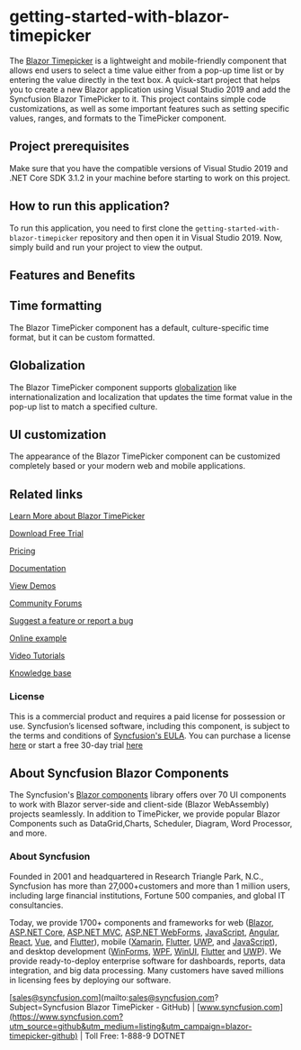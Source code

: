 # getting-started-with-blazor-timepicker
The [Blazor Timepicker](https://www.syncfusion.com/blazor-components/blazor-timepicker?utm_source=github&utm_medium=listing&utm_campaign=blazor-navigations-github-samples) is a lightweight and mobile-friendly component that allows end users to select a time value either from a pop-up time list or by entering the value directly in the text box. A quick-start project that helps you to create a new Blazor application using Visual Studio 2019 and add the Syncfusion Blazor TimePicker to it. This project contains simple code customizations, as well as some important features such as setting specific values, ranges, and formats to the TimePicker component.

## Project prerequisites

Make sure that you have the compatible versions of Visual Studio 2019 and .NET Core SDK 3.1.2 in your machine before starting to work on this project.

## How to run this application?

To run this application, you need to first clone the `getting-started-with-blazor-timepicker` repository and then open it in Visual Studio 2019. Now, simply build and run your project to view the output.

## Features and Benefits

## Time formatting

The Blazor TimePicker component has a default, culture-specific time format, but it can be custom formatted.

## Globalization

The Blazor TimePicker component supports [globalization](https://blazor.syncfusion.com/documentation/timepicker/globalization) like internationalization and localization that updates the time format value in the pop-up list to match a specified culture.

## UI customization

The appearance of the Blazor TimePicker component can be customized completely based or your modern web and mobile applications.

## Related links

[Learn More about Blazor TimePicker](https://www.syncfusion.com/blazor-components/blazor-timepicker?utm_source=github&utm_medium=listing&utm_campaign=blazor-navigations-github-samples)

[Download Free Trial](https://www.syncfusion.com/downloads/blazor?utm_source=github&utm_medium=listing&utm_campaign=blazor-timepicker-github-samples)

[Pricing](https://www.syncfusion.com/sales/products/blazor?utm_source=github&utm_medium=listing&utm_campaign=blazor-timepicker-github-samples)

[Documentation](https://blazor.syncfusion.com/documentation/toolbar/getting-started?utm_source=github&utm_medium=listing&utm_campaign=blazor-timepicker-github-samples)

[View Demos](https://blazor.syncfusion.com/demos/toolbar/default-functionalities?utm_source=github&utm_medium=listing&utm_campaign=blazor-timepicker-github-samples)

[Community Forums](https://www.syncfusion.com/forums/blazor-components?utm_source=github&utm_medium=listing&utm_campaign=blazor-timepicker-github-samples)

[Suggest a feature or report a bug](https://www.syncfusion.com/feedback/blazor-components?utm_source=github&utm_medium=listing&utm_campaign=blazor-timepicker-github-samples)

[Online example](https://blazor.syncfusion.com/demos/toolbar/default-functionalities?utm_source=github&utm_medium=listing&utm_campaign=blazor-timepicker-github-samples)

[Video Tutorials](https://www.syncfusion.com/tutorial-videos/blazor/toolbar?utm_source=github&utm_medium=listing&utm_campaign=blazor-timepicker-github-samples)

[Knowledge base](https://www.syncfusion.com/kb/blazor-components?utm_source=github&utm_medium=listing&utm_campaign=blazor-timepicker-github-samples)

### License

This is a commercial product and requires a paid license for possession or use. Syncfusion’s licensed software, including this component, is subject to the terms and conditions of [Syncfusion's EULA](https://www.syncfusion.com/eula/es/?utm_source=github&utm_medium=listing&utm_campaign=blazor-timepicker-github). You can purchase a license [here](https://www.syncfusion.com/sales/products?utm_source=github&utm_medium=listing&utm_campaign=blazor-timepicker-github) or start a free 30-day trial [here](https://www.syncfusion.com/account/manage-trials/start-trials?utm_source=github&utm_medium=listing&utm_campaign=blazor-timepicker-github)

## About Syncfusion Blazor Components
The Syncfusion's [Blazor components](https://www.syncfusion.com/blazor-componentsutm_source=github&utm_medium=listing&utm_campaign=blazor-timepicker-github) library offers over 70 UI components to work with Blazor server-side and client-side (Blazor WebAssembly) projects seamlessly. In addition to TimePicker, we provide popular Blazor Components such as DataGrid,Charts, Scheduler, Diagram, Word Processor, and more.

### About Syncfusion

Founded in 2001 and headquartered in Research Triangle Park, N.C., Syncfusion has more than 27,000+customers and more than 1 million users, including large financial institutions, Fortune 500 companies, and global IT consultancies.
 
Today, we provide 1700+ components and frameworks for web ([Blazor](https://www.syncfusion.com/blazor-components?utm_source=github&utm_medium=listing&utm_campaign=blazor-timepicker-github), [ASP.NET Core](https://www.syncfusion.com/aspnet-core-ui-controls?utm_source=github&utm_medium=listing&utm_campaign=blazor-timepicker-github), [ASP.NET MVC](https://www.syncfusion.com/aspnet-mvc-ui-controls?utm_source=github&utm_medium=listing&utm_campaign=blazor-timepicker-github), [ASP.NET WebForms](https://www.syncfusion.com/jquery/aspnet-webforms-ui-controls?utm_source=github&utm_medium=listing&utm_campaign=blazor-timepicker-github), [JavaScript](https://www.syncfusion.com/javascript-ui-controls?utm_source=github&utm_medium=listing&utm_campaign=blazor-timepicker-github), [Angular](https://www.syncfusion.com/angular-ui-components?utm_source=github&utm_medium=listing&utm_campaign=blazor-timepicker-github), [React](https://www.syncfusion.com/react-ui-components?utm_source=github&utm_medium=listing&utm_campaign=blazor-timepicker-github), [Vue](https://www.syncfusion.com/vue-ui-components?utm_source=github&utm_medium=listing&utm_campaign=blazor-timepicker-github), and [Flutter](https://www.syncfusion.com/flutter-widgets?utm_source=github&utm_medium=listing&utm_campaign=blazor-timepicker-github)), mobile ([Xamarin](https://www.syncfusion.com/xamarin-ui-controls?utm_source=github&utm_medium=listing&utm_campaign=blazor-timepicker-github), [Flutter](https://www.syncfusion.com/flutter-widgets?utm_source=github&utm_medium=listing&utm_campaign=blazor-timepicker-github), [UWP](https://www.syncfusion.com/uwp-ui-controls?utm_source=github&utm_medium=listing&utm_campaign=blazor-timepicker-github), and [JavaScript](https://www.syncfusion.com/javascript-ui-controls?utm_source=github&utm_medium=listing&utm_campaign=blazor-timepicker-github)), and desktop development ([WinForms](https://www.syncfusion.com/winforms-ui-controls?utm_source=github&utm_medium=listing&utm_campaign=blazor-timepicker-github), [WPF](https://www.syncfusion.com/wpf-controls?utm_source=github&utm_medium=listing&utm_campaign=blazor-timepicker-github), [WinUI](https://www.syncfusion.com/winui-controls?utm_source=github&utm_medium=listing&utm_campaign=blazor-timepicker-github), [Flutter](https://www.syncfusion.com/flutter-widgets?utm_source=github&utm_medium=listing&utm_campaign=blazor-timepicker-github) and [UWP](https://www.syncfusion.com/uwp-ui-controls?utm_source=github&utm_medium=listing&utm_campaign=blazor-timepicker-github)). We provide ready-to-deploy enterprise software for dashboards, reports, data integration, and big data processing. Many customers have saved millions in licensing fees by deploying our software.

[sales@syncfusion.com](mailto:sales@syncfusion.com?Subject=Syncfusion Blazor TimePicker - GitHub) | [www.syncfusion.com](https://www.syncfusion.com?utm_source=github&utm_medium=listing&utm_campaign=blazor-timepicker-github) | Toll Free: 1-888-9 DOTNET